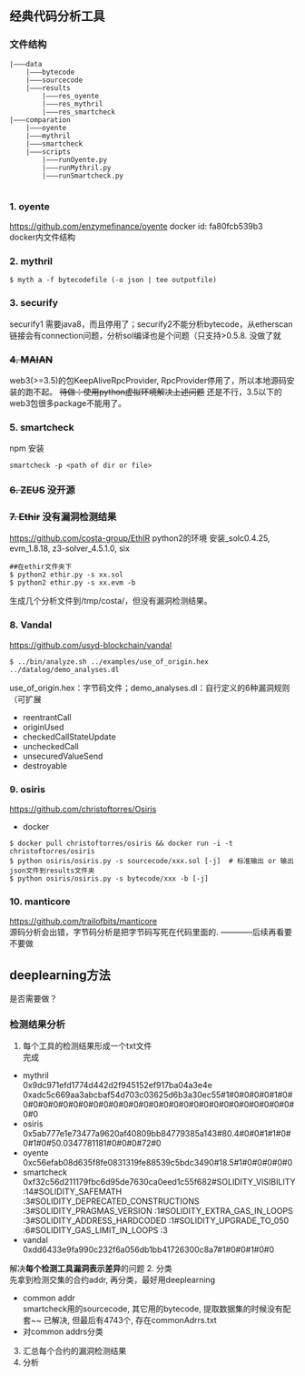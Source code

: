 
## 经典代码分析工具
### 文件结构
```
|———data
    |———bytecode
    |———sourcecode
    |———results
        |———res_oyente
        |———res_mythril
        |———res_smartcheck
|———comparation
    |———oyente
    |———mythril
    |———smartcheck
    |———scripts
        |———runOyente.py
        |———runMythril.py
        |———runSmartcheck.py
        
```
### 1. **oyente**
https://github.com/enzymefinance/oyente
docker id: fa80fcb539b3     
docker内文件结构

### 2. **mythril**
```
$ myth a -f bytecodefile (-o json | tee outputfile)
```
### 3. **securify**
securify1 需要java8，而且停用了；securify2不能分析bytecode，从etherscan链接会有connection问题，分析sol编译也是个问题（只支持>0.5.8.
没做了就

### ~~4. **MAIAN**~~
web3(>=3.5)的包KeepAliveRpcProvider, RpcProvider停用了，所以本地源码安装的跑不起。
~~待做：使用python虚拟环境解决上述问题~~ 
还是不行，3.5以下的web3包很多package不能用了。

### 5. **smartcheck**
npm 安装
```
smartcheck -p <path of dir or file> 
```

### ~~6. **ZEUS**~~ 没开源

### ~~7. **Ethir**~~ 没有漏洞检测结果
https://github.com/costa-group/EthIR
python2的环境
安装_solc0.4.25, evm_1.8.18, z3-solver_4.5.1.0, six
```shell
##在ethir文件夹下
$ python2 ethir.py -s xx.sol
$ python2 ethir.py -s xx.evm -b
```
生成几个分析文件到/tmp/costa/，但没有漏洞检测结果。

### 8. **Vandal**
https://github.com/usyd-blockchain/vandal
```
$ ../bin/analyze.sh ../examples/use_of_origin.hex ../datalog/demo_analyses.dl
```
use_of_origin.hex：字节码文件；demo_analyses.dl：自行定义的6种漏洞规则（可扩展
- reentrantCall
- originUsed
- checkedCallStateUpdate
- uncheckedCall
- unsecuredValueSend
- destroyable

### 9. **osiris**
https://github.com/christoftorres/Osiris
- docker
```shell
$ docker pull christoftorres/osiris && docker run -i -t christoftorres/osiris
$ python osiris/osiris.py -s sourcecode/xxx.sol [-j]  # 标准输出 or 输出json文件到results文件夹
$ python osiris/osiris.py -s bytecode/xxx -b [-j]
```
### 10. **manticore**
https://github.com/trailofbits/manticore    
源码分析会出错，字节码分析是把字节码写死在代码里面的. ————后续再看要不要做

## deeplearning方法
是否需要做？

### 检测结果分析
1. 每个工具的检测结果形成一个txt文件    
完成
- mythril   
0x9dc971efd1774d442d2f945152ef917ba04a3e4e
0xadc5c669aa3abcbaf54d703c03625d6b3a30ec55#1#0#0#0#0#1#0#0#0#0#0#0#0#0#0#0#0#0#0#0#0#0#0#0#0#0#0#0#0#0#0#0#0#0#0#0
- osiris    
0x5ab777e1e73477a9620af40809bb84779385a143#80.4#0#0#1#1#0#0#1#0#50.0347781181#0#0#0#72#0
- oyente    
0xc56efab08d635f8fe0831319fe88539c5bdc3490#18.5#1#0#0#0#0#0
- smartcheck    
0xf32c56d211179fbc6d95de7630ca0eed1c55f682#SOLIDITY_VISIBILITY :14#SOLIDITY_SAFEMATH :3#SOLIDITY_DEPRECATED_CONSTRUCTIONS :3#SOLIDITY_PRAGMAS_VERSION :1#SOLIDITY_EXTRA_GAS_IN_LOOPS :3#SOLIDITY_ADDRESS_HARDCODED :1#SOLIDITY_UPGRADE_TO_050 :6#SOLIDITY_GAS_LIMIT_IN_LOOPS :3
- vandal    
0xdd6433e9fa990c232f6a056db1bb41726300c8a7#1#0#0#1#0#0

解决**每个检测工具漏洞表示差异**的问题
2. 分类     
先拿到检测交集的合约addr, 再分类，最好用deeplearning
- common addr   
smartcheck用的sourcecode, 其它用的bytecode, 提取数据集的时候没有配套~~
已解决, 但最后有4743个, 存在commonAdrrs.txt
- 对common addrs分类    


3. 汇总每个合约的漏洞检测结果
4. 分析
